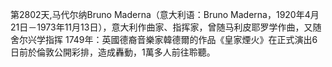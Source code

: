 第2802天,马代尔纳Bruno Maderna（意大利语：Bruno Maderna，1920年4月21日－1973年11月13日），意大利作曲家、指挥家，曾随马利皮耶罗学作曲，又随舍尔兴学指挥
1749年：英國德裔音樂家韓德爾的作品《皇家煙火》在正式演出6日前於倫敦公開彩排，造成轟動，1萬多人前往聆聽。